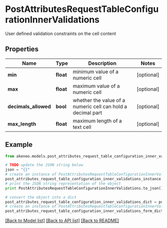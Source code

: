 # PostAttributesRequestTableConfigurationInnerValidations

User defined validation constraints on the cell content

## Properties
Name | Type | Description | Notes
------------ | ------------- | ------------- | -------------
**min** | **float** | minimum value of a numeric cell | [optional] 
**max** | **float** | maximum value of a numeric cell | [optional] 
**decimals_allowed** | **bool** | whether the value of a numeric cell can hold a decimal part | [optional] 
**max_length** | **float** | maximum length of a text cell | [optional] 

## Example

```python
from akeneo.models.post_attributes_request_table_configuration_inner_validations import PostAttributesRequestTableConfigurationInnerValidations

# TODO update the JSON string below
json = "{}"
# create an instance of PostAttributesRequestTableConfigurationInnerValidations from a JSON string
post_attributes_request_table_configuration_inner_validations_instance = PostAttributesRequestTableConfigurationInnerValidations.from_json(json)
# print the JSON string representation of the object
print PostAttributesRequestTableConfigurationInnerValidations.to_json()

# convert the object into a dict
post_attributes_request_table_configuration_inner_validations_dict = post_attributes_request_table_configuration_inner_validations_instance.to_dict()
# create an instance of PostAttributesRequestTableConfigurationInnerValidations from a dict
post_attributes_request_table_configuration_inner_validations_form_dict = post_attributes_request_table_configuration_inner_validations.from_dict(post_attributes_request_table_configuration_inner_validations_dict)
```
[[Back to Model list]](../README.md#documentation-for-models) [[Back to API list]](../README.md#documentation-for-api-endpoints) [[Back to README]](../README.md)


